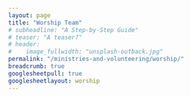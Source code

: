 ```yaml
---
layout: page
title: "Worship Team"
# subheadline: "A Step-by-Step Guide"
# teaser: "A teaser?"
# header:
#    image_fullwidth: "unsplash-outback.jpg"
permalink: "/ministries-and-volunteering/worship/"
breadcrumb: true
googlesheetpull: true
googlesheetlayout: worship
---
```


<div class="google-sheet-layout"></div>
